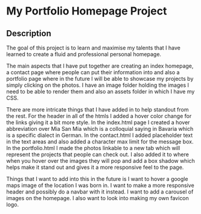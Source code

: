 # My Portfolio Homepage Project

## Description

The goal of this project is to learn and maximise my talents that I have learned to create a fluid and professional personal homepage.

The main aspects that I have put together are creating an index homepage, a contact page where people can put their information into and also a portfolio page where in the future I will be able to showcase my projects by simply clicking on the photos. I have an image folder holding the images I need to be able to render them and also an assets folder in which I have my CSS. 

There are more intricate things that I have added in to help standout from the rest. For the header in all of the htmls I added a hover color change for the links giving it a bit more style. In the index.html page I created a hover abbreviation over Mia San Mia which is a colloquial saying in Bavaria which is a specific dialect in German. In the contact.html I added placeholder text in the text areas and also added a character max limit for the message box. In the portfolio.html I made the photos linkable to a new tab which will represent the projects that people can check out. I also added it to where when you hover over the images they will pop and add a box shadow which helps make it stand out and gives it a more responsive feel to the page.

Things that I want to add into this in the future is I want to hover a google maps image of the location I was born in. I want to make a more responsive header and possibly do a navbar with it instead. I want to add a carousel of images on the homepage. I also want to look into making my own favicon logo.